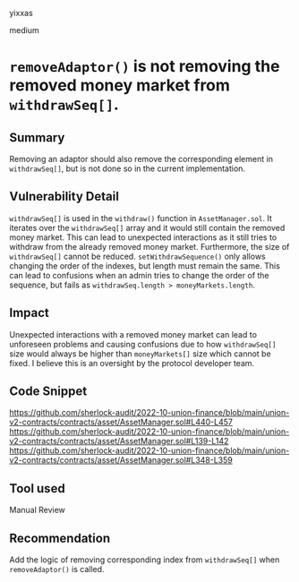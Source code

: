 yixxas

medium

# `removeAdaptor()` is not removing the removed money market from `withdrawSeq[]`.

## Summary

Removing an adaptor should also remove the corresponding element in `withdrawSeq[]`, but is not done so in the current implementation.

## Vulnerability Detail

`withdrawSeq[]` is used in the `withdraw()` function in `AssetManager.sol`. It iterates over the `withdrawSeq[]` array and it would still contain the removed money market. This can lead to unexpected interactions as it still tries to withdraw from the already removed money market. Furthermore, the size of `withdrawSeq[]` cannot be reduced. `setWithdrawSequence()` only allows changing the order of the indexes, but length must remain the same. This can lead to confusions when an admin tries to change the order of the sequence, but fails as `withdrawSeq.length > moneyMarkets.length`.

## Impact

Unexpected interactions with a removed money market can lead to unforeseen problems and causing confusions due to how `withdrawSeq[]` size would always be higher than `moneyMarkets[]` size which cannot be fixed. I believe this is an oversight by the protocol developer team.


## Code Snippet
https://github.com/sherlock-audit/2022-10-union-finance/blob/main/union-v2-contracts/contracts/asset/AssetManager.sol#L440-L457
https://github.com/sherlock-audit/2022-10-union-finance/blob/main/union-v2-contracts/contracts/asset/AssetManager.sol#L139-L142
https://github.com/sherlock-audit/2022-10-union-finance/blob/main/union-v2-contracts/contracts/asset/AssetManager.sol#L348-L359

## Tool used

Manual Review

## Recommendation

Add the logic of removing corresponding index from `withdrawSeq[]` when `removeAdaptor()` is called.

